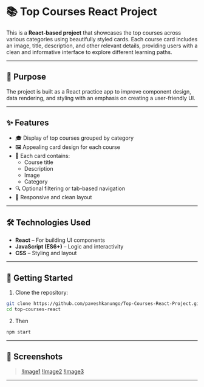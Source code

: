 # 📚 Top Courses React Project

This is a **React-based project** that showcases the top courses across various categories using beautifully styled cards. Each course card includes an image, title, description, and other relevant details, providing users with a clean and informative interface to explore different learning paths.

---

## 🎯 Purpose

The project is built as a React practice app to improve component design, data rendering, and styling with an emphasis on creating a user-friendly UI.

---

## ✨ Features

- 🎓 Display of top courses grouped by category
- 🖼️ Appealing card design for each course
- 📝 Each card contains:
  - Course title
  - Description
  - Image
  - Category
- 🔍 Optional filtering or tab-based navigation 
- 📱 Responsive and clean layout

---

## 🛠 Technologies Used

- **React** – For building UI components
- **JavaScript (ES6+)** – Logic and interactivity
- **CSS** – Styling and layout

---

## 🚀 Getting Started

1. Clone the repository:

```bash
git clone https://github.com/paveshkanungo/Top-Courses-React-Project.git
cd top-courses-react
```

2. Then
```bash
npm start
```

---

## 🌟 Screenshots

> [!Image1](./assets/Image1.png)
> [!Image2](./assets/Image2.png)
> [!Image3](./assets/Image3.png)

---


